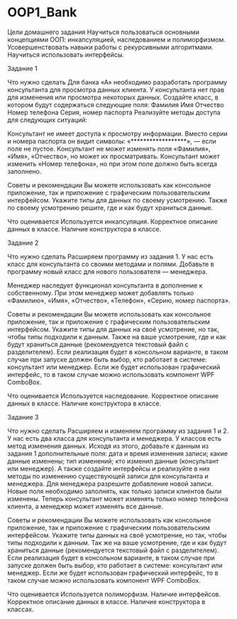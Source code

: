 # OOP1_Bank

Цели домашнего задания
Научиться пользоваться основными концепциями ООП: инкапсуляцией, наследованием и полиморфизмом.
Усовершенствовать навыки работы с рекурсивными алгоритмами.
Научиться использовать интерфейсы.


Задание 1


Что нужно сделать
Для банка «А» необходимо разработать программу консультанта для просмотра данных клиента. 
У консультанта нет прав для изменения или просмотра некоторых данных. 
Создайте класс, в котором будут содержаться следующие поля:
	Фамилия
	Имя
	Отчество
	Номер телефона
	Серия, номер паспорта
	Реализуйте методы доступа для следующих ситуаций:

Консультант не имеет доступа к просмотру информации. 
	Вместо серии и номера паспорта он видит символы: «******************», — если поле не пустое.
Консультант не может изменять поля «Фамилия», «Имя», «Отчество», но может их просматривать.
Консультант может изменить «Номер телефона», но при этом поле должно быть всегда заполнено.


Советы и рекомендации
Вы можете использовать как консольное приложение, так и приложение с графическим пользовательским интерфейсом. 
Укажите типы для данных по своему усмотрению. 
Также по своему усмотрению решите, где и как будут храниться данные. 



Что оценивается
	Используется инкапсуляция.
	Корректное описание данных в классе.
	Наличие конструктора в классе.
 

Задание 2


Что нужно сделать
Расширяем программу из задания 1. 
У нас есть класс для консультанта со своими методами и полями. 
Добавьте в программу новый класс для нового пользователя — менеджера.

Менеджер наследует функционал консультанта в дополнение к собственному. 
При этом менеджер может добавлять только «Фамилию», «Имя», «Отчество», «Телефон», «Серию, номер паспорта».



Советы и рекомендации
Вы можете использовать как консольное приложение, так и приложение с графическим пользовательским интерфейсом. 
Укажите типы для данных на своё усмотрение, но так, чтобы типы подходили к данным. 
Также на ваше усмотрение, где и как будут храниться данные (рекомендуется текстовый файл с разделителем). 
Если реализация будет в консольном варианте, в таком случае при запуске должен быть выбор, кто работает в системе: консультант или менеджер. 
Если же будет использован графический интерфейс, то в таком случае можно использовать компонент WPF ComboBox.

 

Что оценивается
	Используется наследование.
	Корректное описание данных в классе.
	Наличие конструктора в классе.
 

Задание 3


Что нужно сделать
Расширяем и изменяем программу из задания 1 и 2. 
У нас есть два класса для консультанта и менеджера. 
У классов есть метод изменения данных. 
Исходя из этого, добавьте к данным из задания 1 дополнительные поля:
	дата и время изменения записи;
	какие данные изменены;
	тип изменений;
	кто изменил данные (консультант или менеджер).
А также создайте интерфейсы и реализуйте в них методы по изменению существующей записи для консультанта и менеджера. Для менеджера разрешите добавление новой записи. Новые поля необходимо заполнять, как только записи клиентов были изменены. Теперь консультант может изменять только номер телефона клиента, а менеджер может изменять все данные. 



Советы и рекомендации
Вы можете использовать как консольное приложение, так и приложение с графическим пользовательским интерфейсом. 
Укажите типы данных на своё усмотрение, но так, чтобы типы подходили к данным. 
Так же на ваше усмотрение, где и как будут храниться данные (рекомендуется текстовый файл с разделителем). 
Если реализация будет в консольном варианте, в таком случае при запуске должен быть выбор, кто работает в системе: консультант или менеджер. 
Если же будет использован графический интерфейс, то в таком случае можно использовать компонент WPF ComboBox.



Что оценивается
	Используется полиморфизм.
	Наличие интерфейсов.
	Корректное описание данных в классе.
	Наличие конструктора в классах.
